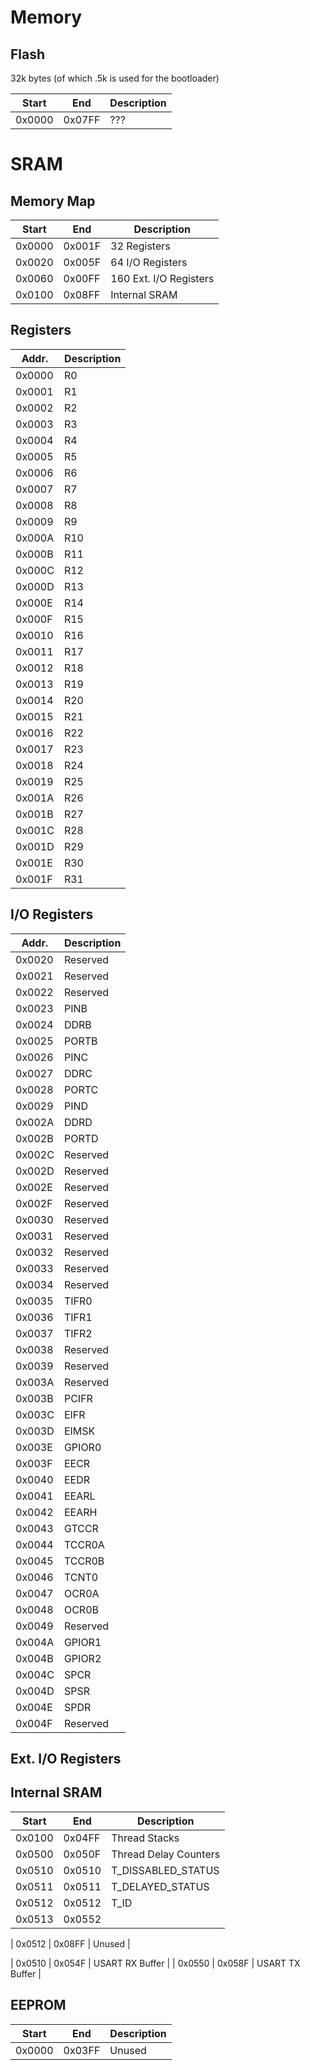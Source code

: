 # Memory
## Flash
32k bytes (of which .5k is used for the bootloader)

| Start  | End    | Description |
| ------ | ------ | ----------- |
| 0x0000 | 0x07FF | ???         |

# SRAM

## Memory Map
| Start  | End    | Description            |
| ------ | ------ | ---------------------- |
| 0x0000 | 0x001F | 32 Registers           |
| 0x0020 | 0x005F | 64 I/O Registers       |
| 0x0060 | 0x00FF | 160 Ext. I/O Registers |
| 0x0100 | 0x08FF | Internal SRAM          |

## Registers

| Addr.  | Description |
| ------ | ----------- |
| 0x0000 | R0          |
| 0x0001 | R1          |
| 0x0002 | R2          |
| 0x0003 | R3          |
| 0x0004 | R4          |
| 0x0005 | R5          |
| 0x0006 | R6          |
| 0x0007 | R7          |
| 0x0008 | R8          |
| 0x0009 | R9          |
| 0x000A | R10         |
| 0x000B | R11         |
| 0x000C | R12         |
| 0x000D | R13         |
| 0x000E | R14         |
| 0x000F | R15         |
| 0x0010 | R16         |
| 0x0011 | R17         |
| 0x0012 | R18         |
| 0x0013 | R19         |
| 0x0014 | R20         |
| 0x0015 | R21         |
| 0x0016 | R22         |
| 0x0017 | R23         |
| 0x0018 | R24         |
| 0x0019 | R25         |
| 0x001A | R26         |
| 0x001B | R27         |
| 0x001C | R28         |
| 0x001D | R29         |
| 0x001E | R30         |
| 0x001F | R31         |

## I/O Registers

| Addr.  | Description |
| ------ | ----------- |
| 0x0020 | Reserved    |
| 0x0021 | Reserved    |
| 0x0022 | Reserved    |
| 0x0023 | PINB        |
| 0x0024 | DDRB        |
| 0x0025 | PORTB       |
| 0x0026 | PINC        |
| 0x0027 | DDRC        |
| 0x0028 | PORTC       |
| 0x0029 | PIND        |
| 0x002A | DDRD        |
| 0x002B | PORTD       |
| 0x002C | Reserved    |
| 0x002D | Reserved    |
| 0x002E | Reserved    |
| 0x002F | Reserved    |
| 0x0030 | Reserved    |
| 0x0031 | Reserved    |
| 0x0032 | Reserved    |
| 0x0033 | Reserved    |
| 0x0034 | Reserved    |
| 0x0035 | TIFR0       |
| 0x0036 | TIFR1       |
| 0x0037 | TIFR2       |
| 0x0038 | Reserved    |
| 0x0039 | Reserved    |
| 0x003A | Reserved    |
| 0x003B | PCIFR       |
| 0x003C | EIFR        |
| 0x003D | EIMSK       |
| 0x003E | GPIOR0      |
| 0x003F | EECR        |
| 0x0040 | EEDR        |
| 0x0041 | EEARL       |
| 0x0042 | EEARH       |
| 0x0043 | GTCCR       |
| 0x0044 | TCCR0A      |
| 0x0045 | TCCR0B      |
| 0x0046 | TCNT0       |
| 0x0047 | OCR0A       |
| 0x0048 | OCR0B       |
| 0x0049 | Reserved    |
| 0x004A | GPIOR1      |
| 0x004B | GPIOR2      |
| 0x004C | SPCR        |
| 0x004D | SPSR        |
| 0x004E | SPDR        |
| 0x004F | Reserved    |

## Ext. I/O Registers

## Internal SRAM
| Start  | End    | Description           |
| ------ | ------ | --------------------- |
| 0x0100 | 0x04FF | Thread Stacks         |
| 0x0500 | 0x050F | Thread Delay Counters |
| 0x0510 | 0x0510 | T_DISSABLED_STATUS    |
| 0x0511 | 0x0511 | T_DELAYED_STATUS      |
| 0x0512 | 0x0512 | T_ID                  |
| 0x0513 | 0x0552 | 


| 0x0512 | 0x08FF | Unused                |


| 0x0510 | 0x054F | USART RX Buffer       |
| 0x0550 | 0x058F | USART TX Buffer       |


## EEPROM

| Start  | End    | Description |
| ------ | ------ | ----------- |
| 0x0000 | 0x03FF | Unused      |
